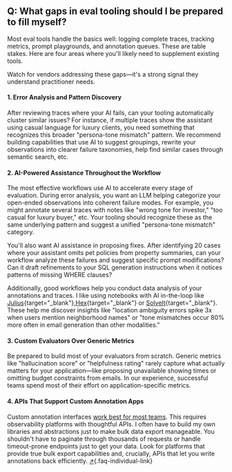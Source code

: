 ## Q: What gaps in eval tooling should I be prepared to fill myself?

Most eval tools handle the basics well: logging complete traces, tracking metrics, prompt playgrounds, and annotation queues. These are table stakes. Here are four areas where you'll likely need to supplement existing tools. 

Watch for vendors addressing these gaps—it's a strong signal they understand practitioner needs.

#### 1. Error Analysis and Pattern Discovery

After reviewing traces where your AI fails, can your tooling automatically cluster similar issues? For instance, if multiple traces show the assistant using casual language for luxury clients, you need something that recognizes this broader "persona-tone mismatch" pattern. We recommend building capabilities that use AI to suggest groupings, rewrite your observations into clearer failure taxonomies, help find similar cases through semantic search, etc.

#### 2. AI-Powered Assistance Throughout the Workflow

The most effective workflows use AI to accelerate every stage of evaluation. During error analysis, you want an LLM helping categorize your open-ended observations into coherent failure modes. For example, you might annotate several traces with notes like "wrong tone for investor," "too casual for luxury buyer," etc. Your tooling should recognize these as the same underlying pattern and suggest a unified "persona-tone mismatch" category.

You'll also want AI assistance in proposing fixes. After identifying 20 cases where your assistant omits pet policies from property summaries, can your workflow analyze these failures and suggest specific prompt modifications? Can it draft refinements to your SQL generation instructions when it notices patterns of missing WHERE clauses? 

Additionally, good workflows help you conduct data analysis of your annotations and traces.  I like using notebooks with AI in-the-loop like [Julius](https://julius.ai/){target="_blank"},[Hex](https://hex.tech){target="_blank"} or [SolveIt](https://solveit.fast.ai/){target="_blank"}.  These help me discover insights like "location ambiguity errors spike 3x when users mention neighborhood names" or "tone mismatches occur 80% more often in email generation than other modalities."

#### 3. Custom Evaluators Over Generic Metrics

Be prepared to build most of your evaluators from scratch. Generic metrics like "hallucination score" or "helpfulness rating" rarely capture what actually matters for your application—like proposing unavailable showing times or omitting budget constraints from emails. In our experience, successful teams spend most of their effort on application-specific metrics.

#### 4. APIs That Support Custom Annotation Apps

Custom annotation interfaces [work best for most teams](/blog/posts/evals-faq/should-i-build-a-custom-annotation-tool-or-use-something-off-the-shelf.html). This requires observability platforms with thoughtful APIs. I often have to build my own libraries and abstractions just to make bulk data export manageable. You shouldn't have to paginate through thousands of requests or handle timeout-prone endpoints just to get your data. Look for platforms that provide true bulk export capabilities and, crucially, APIs that let you write annotations back efficiently. [↗](/blog/posts/evals-faq/what-gaps-in-eval-tooling-should-i-be-prepared-to-fill-myself.html){.faq-individual-link}